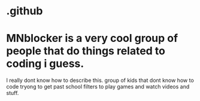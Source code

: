 # .github
# MNblocker is a very cool group of people that do things related to coding i guess.
I really dont know how to describe this. 
group of kids that dont know how to code tryong to get past school filters to play games and watch videos and stuff. 
